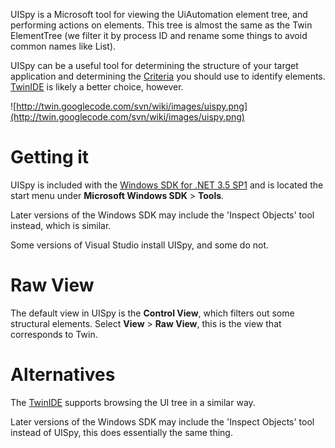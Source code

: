 UISpy is a Microsoft tool for viewing the UiAutomation element tree, and performing actions on elements. This tree is almost the same as the Twin ElementTree (we filter it by process ID and rename some things to avoid common names like List).

UISpy can be a useful tool for determining the structure of your target application and determining the [Criteria](Criteria.md) you should use to identify elements. [TwinIDE](TwinIDE.md) is likely a better choice, however.

![http://twin.googlecode.com/svn/wiki/images/uispy.png](http://twin.googlecode.com/svn/wiki/images/uispy.png)

# Getting it #
UISpy is included with the [Windows SDK for .NET 3.5 SP1](http://www.microsoft.com/downloads/en/details.aspx?FamilyID=ab99342f-5d1a-413d-8319-81da479ab0d7&displaylang=en) and is located the start menu under **Microsoft Windows SDK** > **Tools**.

Later versions of the Windows SDK may include the 'Inspect Objects' tool instead, which is similar.

Some versions of Visual Studio install UISpy, and some do not.

# Raw View #

The default view in UISpy is the **Control View**, which filters out some structural elements. Select **View** > **Raw View**, this is the view that corresponds to Twin.

# Alternatives #

The [TwinIDE](TwinIDE.md) supports browsing the UI tree in a similar way.

Later versions of the Windows SDK may include the 'Inspect Objects' tool instead of UISpy, this does essentially the same thing.
